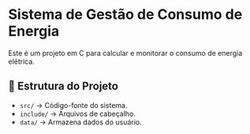 # Sistema de Gestão de Consumo de Energia

Este é um projeto em C para calcular e monitorar o consumo de energia elétrica.

## 📂 Estrutura do Projeto
- `src/` → Código-fonte do sistema.
- `include/` → Arquivos de cabeçalho.
- `data/` → Armazena dados do usuário.